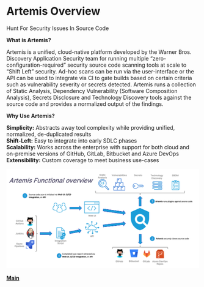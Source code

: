 # **Artemis Overview**

Hunt For Security Issues In Source Code

**What is Artemis?** 

Artemis is a unified, cloud-native platform developed by the Warner Bros. Discovery Application Security team for running multiple “zero-configuration-required” security source code scanning tools at scale to “Shift Left” security. Ad-hoc scans can be run via the user-interface or the API can be used to integrate via CI to gate builds based on certain criteria such as vulnerability severity or secrets detected. Artemis runs a collection of Static Analysis, Dependency Vulnerability (Software Composition Analysis), Secrets Disclosure and Technology Discovery tools against the source code and provides a normalized output of the findings. 

 **Why Use Artemis?**

**Simplicity:** Abstracts away tool complexity while providing unified, normalized, de-duplicated results  
**Shift-Left:** Easy to integrate into early SDLC phases  
**Scalability:** Works across the enterprise with support for both cloud and on-premise versions of GitHub, GitLab, Bitbucket and Azure DevOps  
**Extensibility:** Custom coverage to meet business use-cases
    
![overview](images/functional.png)

**[Main](../README.md)**



